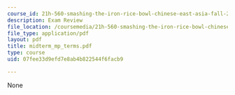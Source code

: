 ```yaml
---
course_id: 21h-560-smashing-the-iron-rice-bowl-chinese-east-asia-fall-2004
description: Exam Review
file_location: /coursemedia/21h-560-smashing-the-iron-rice-bowl-chinese-east-asia-fall-2004/07fee33d9efd7e8ab4b822544f6facb9_midterm_mp_terms.pdf
file_type: application/pdf
layout: pdf
title: midterm_mp_terms.pdf
type: course
uid: 07fee33d9efd7e8ab4b822544f6facb9

---
```

None